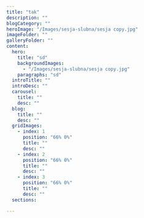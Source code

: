 ```yaml
---
title: "tak"
description: ""
blogCategory: ""
heroImage: "/Images/sesja-slubna/sesja copy.jpg"
imageFolder: ""
galleryFolder: ""
content:
  hero:
    title: "sd"
    backgroundImages:
      - "/Images/sesja-slubna/sesja copy.jpg"
    paragraphs: "sd"
  introTitle: ""
  introDesc: ""
  carousel:
    title: ""
    desc: ""
  blog:
    title: ""
    desc: ""
  gridImages:
    - index: 1
      position: "66% 0%"
      title: ""
      desc: ""
    - index: 2
      position: "66% 0%"
      title: ""
      desc: ""
    - index: 3
      position: "66% 0%"
      title: ""
      desc: ""
  sections:

---
```

